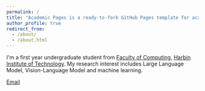 ```yaml
---
permalink: /
title: "Academic Pages is a ready-to-fork GitHub Pages template for academic personal websites"
author_profile: true
redirect_from: 
  - /about/
  - /about.html
---
```


I'm a first year undergraduate student from [Faculty of Computing](https://computing.hit.edu.cn/), [Harbin Institute of Technology](https://www.hit.edu.cn/). My research interest includes Large Language Model, Vision-Language Model and machine learning.

[Email](damon.yjq@gmail.com)
